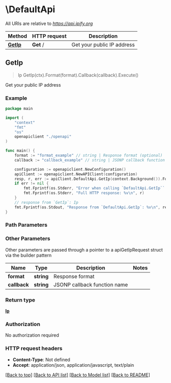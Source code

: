 # \DefaultApi

All URIs are relative to *https://api.ipify.org*

Method | HTTP request | Description
------------- | ------------- | -------------
[**GetIp**](DefaultApi.md#GetIp) | **Get** / | Get your public IP address



## GetIp

> Ip GetIp(ctx).Format(format).Callback(callback).Execute()

Get your public IP address

### Example

```go
package main

import (
    "context"
    "fmt"
    "os"
    openapiclient "./openapi"
)

func main() {
    format := "format_example" // string | Response format (optional)
    callback := "callback_example" // string | JSONP callback function name (optional)

    configuration := openapiclient.NewConfiguration()
    apiClient := openapiclient.NewAPIClient(configuration)
    resp, r, err := apiClient.DefaultApi.GetIp(context.Background()).Format(format).Callback(callback).Execute()
    if err != nil {
        fmt.Fprintf(os.Stderr, "Error when calling `DefaultApi.GetIp``: %v\n", err)
        fmt.Fprintf(os.Stderr, "Full HTTP response: %v\n", r)
    }
    // response from `GetIp`: Ip
    fmt.Fprintf(os.Stdout, "Response from `DefaultApi.GetIp`: %v\n", resp)
}
```

### Path Parameters



### Other Parameters

Other parameters are passed through a pointer to a apiGetIpRequest struct via the builder pattern


Name | Type | Description  | Notes
------------- | ------------- | ------------- | -------------
 **format** | **string** | Response format | 
 **callback** | **string** | JSONP callback function name | 

### Return type

[**Ip**](Ip.md)

### Authorization

No authorization required

### HTTP request headers

- **Content-Type**: Not defined
- **Accept**: application/json, application/javascript, text/plain

[[Back to top]](#) [[Back to API list]](../README.md#documentation-for-api-endpoints)
[[Back to Model list]](../README.md#documentation-for-models)
[[Back to README]](../README.md)

